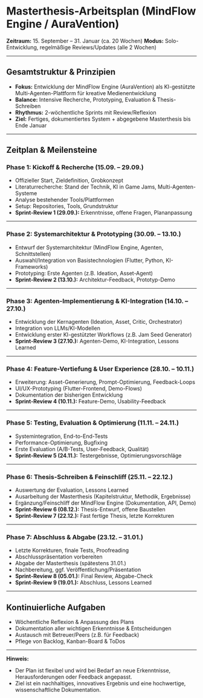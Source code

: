 # Masterthesis-Arbeitsplan (MindFlow Engine / AuraVention)

**Zeitraum:** 15. September – 31. Januar (ca. 20 Wochen)
**Modus:** Solo-Entwicklung, regelmäßige Reviews/Updates (alle 2 Wochen)

---

## Gesamtstruktur & Prinzipien
- **Fokus:** Entwicklung der MindFlow Engine (AuraVention) als KI-gestützte Multi-Agenten-Plattform für kreative Medienentwicklung
- **Balance:** Intensive Recherche, Prototyping, Evaluation & Thesis-Schreiben
- **Rhythmus:** 2-wöchentliche Sprints mit Review/Reflexion
- **Ziel:** Fertiges, dokumentiertes System + abgegebene Masterthesis bis Ende Januar

---

## Zeitplan & Meilensteine

### **Phase 1: Kickoff & Recherche (15.09. – 29.09.)**
- Offizieller Start, Zieldefinition, Grobkonzept
- Literaturrecherche: Stand der Technik, KI in Game Jams, Multi-Agenten-Systeme
- Analyse bestehender Tools/Plattformen
- Setup: Repositories, Tools, Grundstruktur
- **Sprint-Review 1 (29.09.):** Erkenntnisse, offene Fragen, Plananpassung

---

### **Phase 2: Systemarchitektur & Prototyping (30.09. – 13.10.)**
- Entwurf der Systemarchitektur (MindFlow Engine, Agenten, Schnittstellen)
- Auswahl/Integration von Basistechnologien (Flutter, Python, KI-Frameworks)
- Prototyping: Erste Agenten (z.B. Ideation, Asset-Agent)
- **Sprint-Review 2 (13.10.):** Architektur-Feedback, Prototyp-Demo

---

### **Phase 3: Agenten-Implementierung & KI-Integration (14.10. – 27.10.)**
- Entwicklung der Kernagenten (Ideation, Asset, Critic, Orchestrator)
- Integration von LLMs/KI-Modellen
- Entwicklung erster KI-gestützter Workflows (z.B. Jam Seed Generator)
- **Sprint-Review 3 (27.10.):** Agenten-Demo, KI-Integration, Lessons Learned

---

### **Phase 4: Feature-Vertiefung & User Experience (28.10. – 10.11.)**
- Erweiterung: Asset-Generierung, Prompt-Optimierung, Feedback-Loops
- UI/UX-Prototyping (Flutter-Frontend, Demo-Flows)
- Dokumentation der bisherigen Entwicklung
- **Sprint-Review 4 (10.11.):** Feature-Demo, Usability-Feedback

---

### **Phase 5: Testing, Evaluation & Optimierung (11.11. – 24.11.)**
- Systemintegration, End-to-End-Tests
- Performance-Optimierung, Bugfixing
- Erste Evaluation (A/B-Tests, User-Feedback, Qualität)
- **Sprint-Review 5 (24.11.):** Testergebnisse, Optimierungsvorschläge

---

### **Phase 6: Thesis-Schreiben & Feinschliff (25.11. – 22.12.)**
- Auswertung der Evaluation, Lessons Learned
- Ausarbeitung der Masterthesis (Kapitelstruktur, Methodik, Ergebnisse)
- Ergänzung/Feinschliff der MindFlow Engine (Dokumentation, API, Demo)
- **Sprint-Review 6 (08.12.):** Thesis-Entwurf, offene Baustellen
- **Sprint-Review 7 (22.12.):** Fast fertige Thesis, letzte Korrekturen

---

### **Phase 7: Abschluss & Abgabe (23.12. – 31.01.)**
- Letzte Korrekturen, finale Tests, Proofreading
- Abschlusspräsentation vorbereiten
- Abgabe der Masterthesis (spätestens 31.01.)
- Nachbereitung, ggf. Veröffentlichung/Präsentation
- **Sprint-Review 8 (05.01.):** Final Review, Abgabe-Check
- **Sprint-Review 9 (19.01.):** Abschluss, Lessons Learned

---

## Kontinuierliche Aufgaben
- Wöchentliche Reflexion & Anpassung des Plans
- Dokumentation aller wichtigen Erkenntnisse & Entscheidungen
- Austausch mit Betreuer/Peers (z.B. für Feedback)
- Pflege von Backlog, Kanban-Board & ToDos

---

**Hinweis:**
- Der Plan ist flexibel und wird bei Bedarf an neue Erkenntnisse, Herausforderungen oder Feedback angepasst.
- Ziel ist ein nachhaltiges, innovatives Ergebnis und eine hochwertige, wissenschaftliche Dokumentation. 